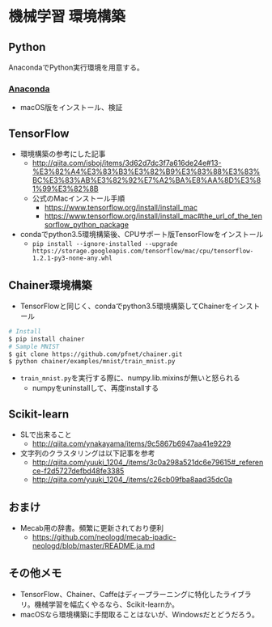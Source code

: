 # 機械学習 環境構築

## Python
AnacondaでPython実行環境を用意する。

### [Anaconda](https://www.continuum.io/DOWNLOADS)
* macOS版をインストール、検証

## TensorFlow
* 環境構築の参考にした記事
  - http://qiita.com/isboj/items/3d62d7dc3f7a616de24e#13-%E3%82%A4%E3%83%B3%E3%82%B9%E3%83%88%E3%83%BC%E3%83%AB%E3%82%92%E7%A2%BA%E8%AA%8D%E3%81%99%E3%82%8B
  - 公式のMacインストール手順
    - https://www.tensorflow.org/install/install_mac
    - https://www.tensorflow.org/install/install_mac#the_url_of_the_tensorflow_python_package
* condaでpython3.5環境構築後、CPUサポート版TensorFlowをインストール
  - `pip install --ignore-installed --upgrade https://storage.googleapis.com/tensorflow/mac/cpu/tensorflow-1.2.1-py3-none-any.whl`


## Chainer環境構築
* TensorFlowと同じく、condaでpython3.5環境構築してChainerをインストール
```sh
# Install
$ pip install chainer
# Sample MNIST
$ git clone https://github.com/pfnet/chainer.git
$ python chainer/examples/mnist/train_mnist.py
```

* `train_mnist.py`を実行する際に、numpy.lib.mixinsが無いと怒られる
  - numpyをuninstallして、再度installする

## Scikit-learn
* SLで出来ること
  - http://qiita.com/ynakayama/items/9c5867b6947aa41e9229
* 文字列のクラスタリングは以下記事を参考
  - http://qiita.com/yuuki_1204_/items/3c0a298a521dc6e79615#_reference-f2d5727defbd48fe3385
  - http://qiita.com/yuuki_1204_/items/c26cb09fba8aad35dc0a

## おまけ
* Mecab用の辞書。頻繁に更新されており便利
  - https://github.com/neologd/mecab-ipadic-neologd/blob/master/README.ja.md

## その他メモ
* TensorFlow、Chainer、Caffeはディープラーニングに特化したライブラリ。機械学習を幅広くやるなら、Scikit-learnか。
* macOSなら環境構築に手間取ることはないが、Windowsだとどうだろう。
